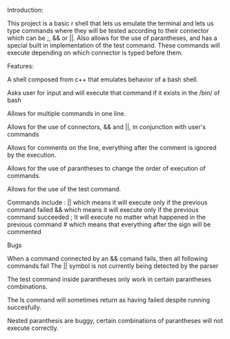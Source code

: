 Introduction:

This project is a basic r shell that lets us emulate the terminal and lets us type commands where they will be tested according to their connector which can be ;, && or ||. Also allows for the use of parantheses, and has a special built in implementation of the test command. These commands will execute depending on which connector is typed before them.

Features:

A shell composed from c++ that emulates behavior of a bash shell.

Asks user for input and will execute that command if it exists in the /bin/ of bash

Allows for multiple commands in one line.

Allows for the use of connectors, && and ||, in conjunction with user's commands

Allows for comments on the line, everything after the comment is ignored by the execution.

Allows for the use of parantheses to change the order of execution of commands.

Allows for the use of the test command.

Commands include : || which means it will execute only if the previous command failed && which means it will execute only if the previous command succeeded ; It will execute no matter what happened in the previous command # which means that everything after the sign will be commented

Bugs

When a command connected by an && comand fails, then all following commands fail
The || symbol is not currently being detected by the parser

The test command inside parantheses only work in certain parantheses combinations.

The ls command will sometimes return as having failed despite running succesfully.

Nested paranthesis are buggy, certain combinations of parantheses will not execute correctly.
